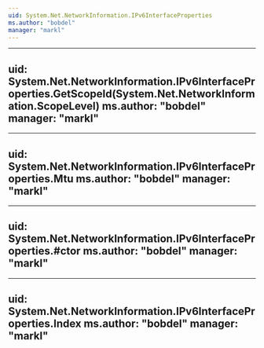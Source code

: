 ```yaml
---
uid: System.Net.NetworkInformation.IPv6InterfaceProperties
ms.author: "bobdel"
manager: "markl"
---
```


---
uid: System.Net.NetworkInformation.IPv6InterfaceProperties.GetScopeId(System.Net.NetworkInformation.ScopeLevel)
ms.author: "bobdel"
manager: "markl"
---

---
uid: System.Net.NetworkInformation.IPv6InterfaceProperties.Mtu
ms.author: "bobdel"
manager: "markl"
---

---
uid: System.Net.NetworkInformation.IPv6InterfaceProperties.#ctor
ms.author: "bobdel"
manager: "markl"
---

---
uid: System.Net.NetworkInformation.IPv6InterfaceProperties.Index
ms.author: "bobdel"
manager: "markl"
---

